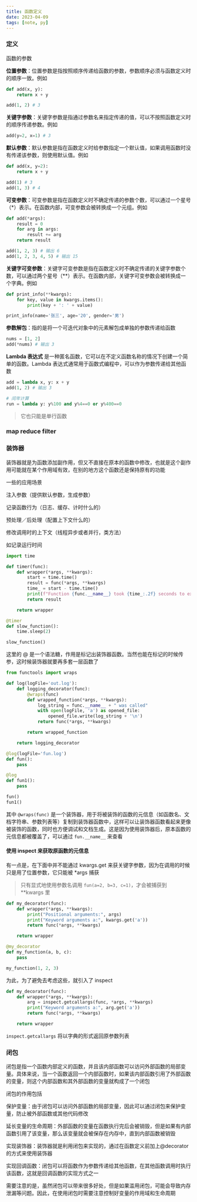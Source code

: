 ```yaml
---
title: 函数定义
date: 2023-04-09
tags: [note, py]
---
```


### 定义

函数的参数

**位置参数**：位置参数是指按照顺序传递给函数的参数，参数顺序必须与函数定义时的顺序一致。例如

```python
def add(x, y):
    return x + y

add(1, 2) # 3
```

**关键字参数**：关键字参数是指通过参数名来指定传递的值，可以不按照函数定义时的顺序传递参数。例如

```python
add(y=2, x=1) # 3
```

**默认参数**：默认参数是指在函数定义时给参数指定一个默认值，如果调用函数时没有传递该参数，则使用默认值。例如

```python
def add(x, y=2):
    return x + y

add(1) # 3
add(1, 3) # 4
```

**可变参数**：可变参数是指在函数定义时不确定传递的参数个数，可以通过一个星号（\*）表示。在函数内部，可变参数会被转换成一个元组。例如

```python
def add(*args):
    result = 0
    for arg in args:
        result += arg
    return result

add(1, 2, 3) # 输出 6
add(1, 2, 3, 4, 5) # 输出 15
```

**关键字可变参数**：关键字可变参数是指在函数定义时不确定传递的关键字参数个数，可以通过两个星号（\*\*）表示。在函数内部，关键字可变参数会被转换成一个字典。例如

```python
def print_info(**kwargs):
    for key, value in kwargs.items():
        print(key + ': ' + value)

print_info(name='张三', age='20', gender='男')
```

**参数解包**：指的是将一个可迭代对象中的元素解包成单独的参数传递给函数

```python
nums = [1, 2]
add(*nums) # 输出 3
```

**Lambda 表达式** 是一种匿名函数，它可以在不定义函数名称的情况下创建一个简单的函数。Lambda 表达式通常用于函数式编程中，可以作为参数传递给其他函数

```python
add = lambda x, y: x + y
add(1, 2) # 输出 3

# 闰年计算
run = lambda y: y%100 and y%4==0 or y%400==0
```

> 它也只能是单行函数

### map reduce filter

### 装饰器

装饰器就是为函数添加副作用，但又不直接在原本的函数中修改，也就是这个副作用可能就在某个作用域有效，在别的地方这个函数还是保持原有的功能

一些的应用场景

注入参数（提供默认参数，生成参数）

记录函数行为（日志、缓存、计时什么的）

预处理／后处理（配置上下文什么的）

修改调用时的上下文（线程异步或者并行，类方法）

如记录运行时间

```python
import time

def timer(func):
    def wrapper(*args, **kwargs):
        start = time.time()
        result = func(*args, **kwargs)
        time_ = start - time.time()
        print(f"Function {func.__name__} took {time_:.2f} seconds to execute")
        return result

    return wrapper

@timer
def slow_function():
    time.sleep(2)

slow_function()
```

这里的 @ 是一个语法糖，作用是标记出装饰器函数。当然也能在标记的时候传参，这时候装饰器就要再多套一层函数了

```python
from functools import wraps

def log(logFile='out.log'):
    def logging_decorator(func):
        @wraps(func)
        def wrapped_function(*args, **kwargs):
            log_string = func.__name__ + " was called"
            with open(logFile, 'a') as opened_file:
                opened_file.write(log_string + '\n')
            return func(*args, **kwargs)

        return wrapped_function

    return logging_decorator

@log(logFile='fun.log')
def fun():
    pass

@log
def fun1():
    pass

fun()
fun1()
```

其中 `@wraps(func)` 是一个装饰器，用于将被装饰的函数的元信息（如函数名、文档字符串、参数列表等）复制到装饰器函数中，这样可以让装饰器函数看起来更像被装饰的函数，同时也方便调试和文档生成。这是因为使用装饰器后，原本函数的元信息都被覆盖了，可以通过 `fun.__name__` 来查看

#### 使用 inspect 来获取原函数的元信息

有一点是，在下面中并不能通过 kwargs.get 来获关键字参数，因为在调用的时候只是用了位置参数，它只能被 \*args 捕获

> 只有显式地使用参数名调用 `fun(a=2, b=3, c=1)`，才会被捕获到 \*\*kwargs 里

```python {.line-numbers highlight=4}{4}
def my_decorator(func):
    def wrapper(*args, **kwargs):
        print("Positional arguments:", args)
        print("Keyword arguments a:", kwargs.get('a'))
        return func(*args, **kwargs)

    return wrapper

@my_decorator
def my_function(a, b, c):
    pass

my_function(1, 2, 3)
```

为此，为了避免去考虑这些，就引入了 inspect

```python
def my_decorator(func):
    def wrapper(*args, **kwargs):
        arg = inspect.getcallargs(func, *args, **kwargs)
        print("Keyword arguments a:", arg.get('a'))
        return func(*args, **kwargs)

    return wrapper
```

`inspect.getcallargs` 将以字典的形式返回原参数列表

### 闭包

闭包是指一个函数内部定义的函数，并且该内部函数可以访问外部函数的局部变量。具体来说，当一个函数返回一个内部函数时，如果该内部函数引用了外部函数的变量，则这个内部函数和其外部函数的变量就构成了一个闭包

闭包的作用包括

保护变量：由于闭包可以访问外部函数的局部变量，因此可以通过闭包来保护变量，防止被外部函数或其他代码修改

延长变量的生命周期：外部函数的变量在函数执行完后会被销毁，但是如果有内部函数引用了该变量，那么该变量就会被保存在内存中，直到内部函数被销毁

实现装饰器：装饰器就是利用闭包来实现的，通过在函数定义前加上@decorator 的方式来使用装饰器

实现回调函数：闭包可以将函数作为参数传递给其他函数，在其他函数调用时执行该函数，这就是回调函数的实现方式之一

需要注意的是，虽然闭包可以带来很多好处，但是如果滥用闭包，可能会导致内存泄漏等问题。因此，在使用闭包时需要注意控制好变量的作用域和生命周期
